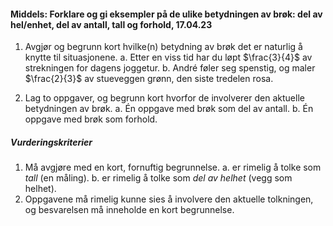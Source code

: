 #### Middels: Forklare og gi eksempler på de ulike betydningen av brøk: del av hel/enhet, del av antall, tall og forhold,  17.04.23

1. Avgjør og begrunn kort hvilke(n) betydning av brøk det er naturlig å knytte til situasjonene.
a. Etter en viss tid har du løpt $\frac{3}{4}$ av strekningen for dagens joggetur.
b. André føler seg spenstig, og maler $\frac{2}{3}$ av stueveggen grønn, den siste tredelen rosa.

2. Lag to oppgaver, og begrunn kort hvorfor de involverer den aktuelle betydningen av brøk.
a. Én oppgave med brøk som del av antall.
b. Én oppgave med brøk som forhold.

##### Vurderingskriterier

1. Må avgjøre med en kort, fornuftig begrunnelse.
a. er rimelig å tolke som _tall_ (en måling).
b. er rimelig å tolke som _del av helhet_ (vegg som helhet).
2. Oppgavene må rimelig kunne sies å involvere den aktuelle tolkningen, og besvarelsen må inneholde en kort begrunnelse.

